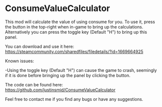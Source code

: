 # ConsumeValueCalculator
This mod will calculate the value of using consume for you. To use it, press the button in the top-right when in-game to bring up the calculations. Alternatively you can press the toggle key (Default "H") to bring up this panel.

You can download and use it here: https://steamcommunity.com/sharedfiles/filedetails/?id=1669664925



Known issues:

-Using the toggle key (Default "H") can cause the game to crash, seemingly if it is done before bringing up the panel by clicking the button.

The code can be found here: https://github.com/justinsmid/ConsumeValueCalculator

Feel free to contact me if you find any bugs or have any suggestions.
